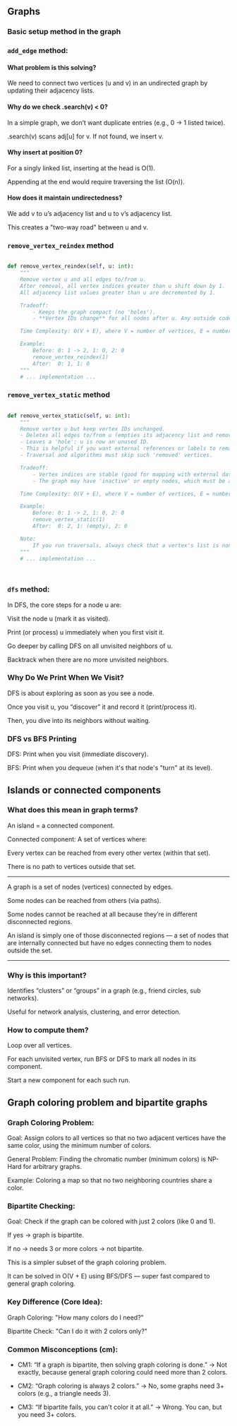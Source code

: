 ## Graphs

### Basic setup method in the graph

### `add_edge` method:

#### What problem is this solving?
We need to connect two vertices (u and v) in an undirected graph by updating their adjacency lists.

#### Why do we check .search(v) < 0?
In a simple graph, we don’t want duplicate entries (e.g., 0 → 1 listed twice).

.search(v) scans adj[u] for v. If not found, we insert v.

#### Why insert at position 0?
For a singly linked list, inserting at the head is O(1).

Appending at the end would require traversing the list (O(n)).

#### How does it maintain undirectedness?
We add v to u’s adjacency list and u to v’s adjacency list.

This creates a "two-way road" between u and v.


### `remove_vertex_reindex` method

```python

def remove_vertex_reindex(self, u: int):
    """
    Remove vertex u and all edges to/from u.
    After removal, all vertex indices greater than u shift down by 1.
    All adjacency list values greater than u are decremented by 1.

    Tradeoff:
        - Keeps the graph compact (no 'holes').
        - **Vertex IDs change** for all nodes after u. Any outside code or labels that depended on the original indices will need to be updated.

    Time Complexity: O(V + E), where V = number of vertices, E = number of edges.

    Example:
        Before: 0: 1 -> 2, 1: 0, 2: 0
        remove_vertex_reindex(1)
        After:  0: 1, 1: 0
    """
    # ... implementation ...

```


### `remove_vertex_static` method

```python

def remove_vertex_static(self, u: int):
    """
    Remove vertex u but keep vertex IDs unchanged.
    - Deletes all edges to/from u (empties its adjacency list and removes u from all others).
    - Leaves a 'hole': u is now an unused ID.
    - This is helpful if you want external references or labels to remain valid.
    - Traversal and algorithms must skip such 'removed' vertices.

    Tradeoff:
        - Vertex indices are stable (good for mapping with external data).
        - The graph may have 'inactive' or empty nodes, which must be accounted for in all operations.

    Time Complexity: O(V + E), where V = number of vertices, E = number of edges.

    Example:
        Before: 0: 1 -> 2, 1: 0, 2: 0
        remove_vertex_static(1)
        After:  0: 2, 1: (empty), 2: 0

    Note:
        If you run traversals, always check that a vertex's list is non-empty and/or implement a 'removed' flag or set for extra safety.
    """
    # ... implementation ...

    

```


### `dfs` method:

In DFS, the core steps for a node u are:

Visit the node u (mark it as visited).

Print (or process) u immediately when you first visit it.

Go deeper by calling DFS on all unvisited neighbors of u.

Backtrack when there are no more unvisited neighbors.


### Why Do We Print When We Visit?
DFS is about exploring as soon as you see a node.

Once you visit u, you “discover” it and record it (print/process it).

Then, you dive into its neighbors without waiting.


### DFS vs BFS Printing
DFS: Print when you visit (immediate discovery).

BFS: Print when you dequeue (when it's that node's "turn" at its level).


## Islands or connected components

### What does this mean in graph terms?

An island = a connected component.

Connected component: A set of vertices where:

Every vertex can be reached from every other vertex (within that set).

There is no path to vertices outside that set.

--- 
A graph is a set of nodes (vertices) connected by edges.

Some nodes can be reached from others (via paths).

Some nodes cannot be reached at all because they’re in different disconnected regions.

An island is simply one of those disconnected regions — a set of nodes that are internally connected but have no edges connecting them to nodes outside the set.

---

### Why is this important?
Identifies “clusters” or “groups” in a graph (e.g., friend circles, sub networks).

Useful for network analysis, clustering, and error detection.

### How to compute them?
Loop over all vertices.

For each unvisited vertex, run BFS or DFS to mark all nodes in its component.

Start a new component for each such run.


## Graph coloring problem and bipartite graphs

### Graph Coloring Problem:
Goal: Assign colors to all vertices so that no two adjacent vertices have the same color, using the minimum number of colors.

General Problem: Finding the chromatic number (minimum colors) is NP-Hard for arbitrary graphs.

Example: Coloring a map so that no two neighboring countries share a color.

### Bipartite Checking:
Goal: Check if the graph can be colored with just 2 colors (like 0 and 1).

If yes → graph is bipartite.

If no → needs 3 or more colors → not bipartite.

This is a simpler subset of the graph coloring problem.

It can be solved in O(V + E) using BFS/DFS — super fast compared to general graph coloring.

### Key Difference (Core Idea):
Graph Coloring: "How many colors do I need?"

Bipartite Check: "Can I do it with 2 colors only?"


### Common Misconceptions (cm):
- CM1: “If a graph is bipartite, then solving graph coloring is done.”
→ Not exactly, because general graph coloring could need more than 2 colors.

- CM2: “Graph coloring is always 2 colors.”
→ No, some graphs need 3+ colors (e.g., a triangle needs 3).

- CM3: “If bipartite fails, you can't color it at all.”
→ Wrong. You can, but you need 3+ colors.